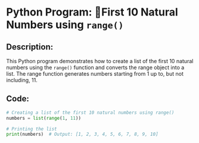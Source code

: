 # Python Program: 🔢First 10 Natural Numbers using `range()`

## Description:
This Python program demonstrates how to create a list of the first 10 natural numbers using the `range()` function and converts the range object into a list. The range function generates numbers starting from 1 up to, but not including, 11.

## Code:
```python
# Creating a list of the first 10 natural numbers using range()
numbers = list(range(1, 11))

# Printing the list
print(numbers)  # Output: [1, 2, 3, 4, 5, 6, 7, 8, 9, 10]
